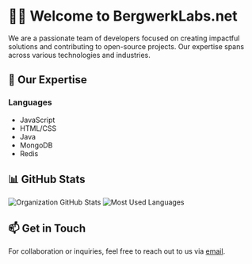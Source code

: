 <h1>👨‍💻 Welcome to BergwerkLabs.net</h1>

<p>We are a passionate team of developers focused on creating impactful solutions and contributing to open-source projects. Our expertise spans across various technologies and industries.</p>

<h2>🚀 Our Expertise</h2>

<h3>Languages</h3>
<ul>
  <li>JavaScript</li>
  <li>HTML/CSS</li>
  <li>Java</li>
  <li>MongoDB</li>
  <li>Redis</li>
</ul>

<h2>📊 GitHub Stats</h2>

<img src="https://github-readme-stats.vercel.app/api?username=BergwerkLabsNET&show_icons=true&theme=radical" alt="Organization GitHub Stats" />
<img src="https://github-readme-stats.vercel.app/api/top-langs/?username=BergwerkLabsNET&layout=compact&theme=radical" alt="Most Used Languages" />

<h2>📫 Get in Touch</h2>
<p>For collaboration or inquiries, feel free to reach out to us via <a href="mailto:[organization-email]">email</a>.</p>
